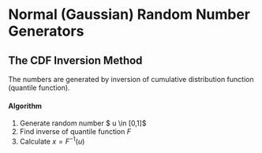 # Normal (Gaussian) Random Number Generators

## The CDF Inversion Method
The numbers are generated by inversion of cumulative distribution function (quantile function).
#### Algorithm
1. Generate random number $ u \in [0,1]$
2. Find inverse of quantile function $F$
3. Calculate $x = F^{-1}(u)$
